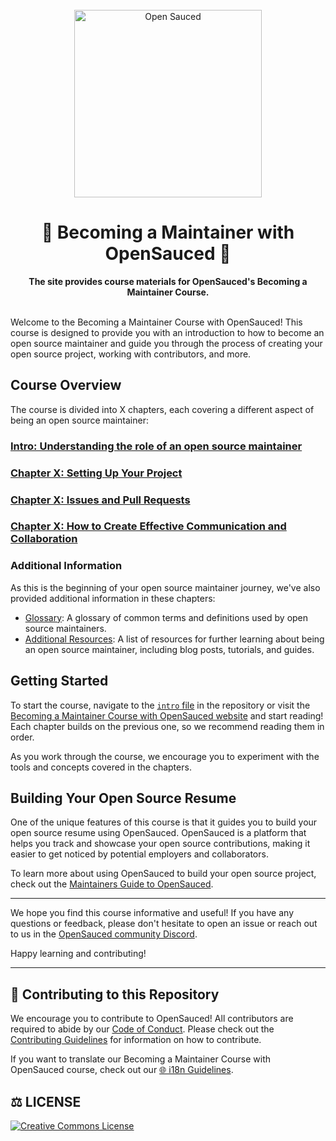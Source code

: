 <div align="center">
  <br>
  <img alt="Open Sauced" src="https://i.ibb.co/7jPXt0Z/logo1-92f1a87f.png" width="300px">
  <h1>🍕 Becoming a Maintainer with OpenSauced 🍕</h1>
  <strong>The site provides course materials for OpenSauced's Becoming a Maintainer Course.</strong>
</div>
<br>

Welcome to the Becoming a Maintainer Course with OpenSauced! This course is designed to provide you with an introduction to how to become an open source maintainer and guide you through the process of creating your open source project, working with contributors, and more.

## Course Overview

The course is divided into X chapters, each covering a different aspect of being an open source maintainer:

### [Intro: Understanding the role of an open source maintainer](/intro.md)

### [Chapter X: Setting Up Your Project](/how-to-setup-your-project.md)

### [Chapter X: Issues and Pull Requests](/issues-and-pull-requests.md)

### [Chapter X: How to Create Effective Communication and Collaboration](/communication-and-collaboration.md)

### Additional Information

As this is the beginning of your open source maintainer journey, we've also provided additional information in these chapters:

- [Glossary](/glossary.md): A glossary of common terms and definitions used by open source maintainers.
- [Additional Resources](/additional-resources.md): A list of resources for further learning about being an open source maintainer, including blog posts, tutorials, and guides.

## Getting Started

To start the course, navigate to the [`intro` file](/intro.md) in the repository or visit the [Becoming a Maintainer Course with OpenSauced website](https://maintainer.opensauced.pizza/) and start reading! Each chapter builds on the previous one, so we recommend reading them in order.

As you work through the course, we encourage you to experiment with the tools and concepts covered in the chapters.

## Building Your Open Source Resume

One of the unique features of this course is that it guides you to build your open source resume using OpenSauced. OpenSauced is a platform that helps you track and showcase your open source contributions, making it easier to get noticed by potential employers and collaborators.

To learn more about using OpenSauced to build your open source project, check out the [Maintainers Guide to OpenSauced](https://docs.opensauced.pizza/maintainers/maintainers-guide-to-open-sauced/).

---

We hope you find this course informative and useful! If you have any questions or feedback, please don't hesitate to open an issue or reach out to us in the [OpenSauced community Discord](https://discord.com/invite/U2peSNf23P).

Happy learning and contributing!

---

## 🤝 Contributing to this Repository

We encourage you to contribute to OpenSauced! All contributors are required to abide by our [Code of Conduct](https://github.com/open-sauced/.github/blob/main/CODE_OF_CONDUCT.md). Please check out the [Contributing Guidelines](/CONTRIBUTING.md) for information on how to contribute.

If you want to translate our Becoming a Maintainer Course with OpenSauced course, check out our [🌐 i18n Guidelines](/i18n-guidelines.md).

## ⚖️ LICENSE

[![Creative Commons License](https://i.creativecommons.org/l/by/4.0/88x31.png)](https://creativecommons.org/licenses/by/4.0/)
